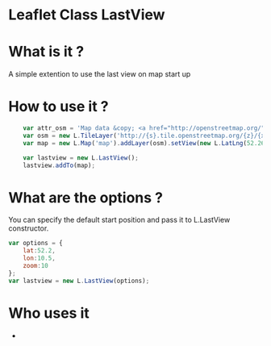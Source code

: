 Leaflet Class LastView
=============================

# What is it ?
A simple extention to use the last view on map start up

# How to use it ?
```javascript
    var attr_osm = 'Map data &copy; <a href="http://openstreetmap.org/">OpenStreetMap</a> contributors';
    var osm = new L.TileLayer('http://{s}.tile.openstreetmap.org/{z}/{x}/{y}.png', {opacity: 0.7, attribution: [attr_osm].join(', ')});
    var map = new L.Map('map').addLayer(osm).setView(new L.LatLng(52.265, 10.524), 14);

    var lastview = new L.LastView();
    lastview.addTo(map);
```

# What are the options ?
You can specify the default start position and pass it to L.LastView constructor.
```javascript
var options = {
    lat:52.2,
    lon:10.5,
    zoom:10
};
var lastview = new L.LastView(options);
```

# Who uses it
* <your map>
